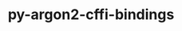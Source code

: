 ---
title: "py-argon2-cffi-bindings"
layout: cache
categories: [package, v0.23.0]
meta: {"versions": ["21.2.0"], "compilers": ["gcc@=11.1.0", "gcc@=11.4.0", "gcc@=9.4.0", "oneapi@=2024.2.1"], "oss": ["ubuntu20.04", "ubuntu22.04"], "platforms": ["linux"], "targets": ["neoverse_v1", "neoverse_v2", "ppc64le", "x86_64_v3"], "stacks": ["data-vis-sdk", "e4s", "e4s-neoverse-v2", "e4s-neoverse_v1", "e4s-oneapi", "e4s-power", "root"], "num_specs": 14, "num_specs_by_stack": {"root": 14, "e4s-power": 2, "data-vis-sdk": 2, "e4s-neoverse_v1": 2, "e4s-neoverse-v2": 2, "e4s": 3, "e4s-oneapi": 3}}
spec_details: [{"hash": "5o5je555idsnxtovufmmnqz75f4leh42", "compiler": "gcc@=9.4.0", "versions": ["21.2.0"], "os": "ubuntu20.04", "platform": "linux", "target": "ppc64le", "variants": ["build_system=python_pip"], "stacks": ["root", "e4s-power"], "size": "-", "tarball": "https://binaries.spack.io/v0.23.0/build_cache/linux-ubuntu20.04-ppc64le/gcc-9.4.0/py-argon2-cffi-bindings-21.2.0/linux-ubuntu20.04-ppc64le-gcc-9.4.0-py-argon2-cffi-bindings-21.2.0-5o5je555idsnxtovufmmnqz75f4leh42.spack"}, {"hash": "s5gmm3frerhvraodq6v36omawfkcbopy", "compiler": "gcc@=9.4.0", "versions": ["21.2.0"], "os": "ubuntu20.04", "platform": "linux", "target": "ppc64le", "variants": ["build_system=python_pip"], "stacks": ["root", "e4s-power"], "size": "-", "tarball": "https://binaries.spack.io/v0.23.0/build_cache/linux-ubuntu20.04-ppc64le/gcc-9.4.0/py-argon2-cffi-bindings-21.2.0/linux-ubuntu20.04-ppc64le-gcc-9.4.0-py-argon2-cffi-bindings-21.2.0-s5gmm3frerhvraodq6v36omawfkcbopy.spack"}, {"hash": "66rtp3jszondzncmamn7ocq7k4xjdwxo", "compiler": "gcc@=11.1.0", "versions": ["21.2.0"], "os": "ubuntu20.04", "platform": "linux", "target": "x86_64_v3", "variants": ["build_system=python_pip"], "stacks": ["root", "data-vis-sdk"], "size": "-", "tarball": "https://binaries.spack.io/v0.23.0/build_cache/linux-ubuntu20.04-x86_64_v3/gcc-11.1.0/py-argon2-cffi-bindings-21.2.0/linux-ubuntu20.04-x86_64_v3-gcc-11.1.0-py-argon2-cffi-bindings-21.2.0-66rtp3jszondzncmamn7ocq7k4xjdwxo.spack"}, {"hash": "cxheks3xd3uot55rkgk5ntlaq2hm6nvn", "compiler": "gcc@=11.1.0", "versions": ["21.2.0"], "os": "ubuntu20.04", "platform": "linux", "target": "x86_64_v3", "variants": ["build_system=python_pip"], "stacks": ["root", "data-vis-sdk"], "size": "-", "tarball": "https://binaries.spack.io/v0.23.0/build_cache/linux-ubuntu20.04-x86_64_v3/gcc-11.1.0/py-argon2-cffi-bindings-21.2.0/linux-ubuntu20.04-x86_64_v3-gcc-11.1.0-py-argon2-cffi-bindings-21.2.0-cxheks3xd3uot55rkgk5ntlaq2hm6nvn.spack"}, {"hash": "shbwzshkkjhtlhvcpkopw7wdqnhwk4ii", "compiler": "gcc@=11.4.0", "versions": ["21.2.0"], "os": "ubuntu22.04", "platform": "linux", "target": "neoverse_v1", "variants": ["build_system=python_pip"], "stacks": ["root", "e4s-neoverse_v1"], "size": "-", "tarball": "https://binaries.spack.io/v0.23.0/build_cache/linux-ubuntu22.04-neoverse_v1/gcc-11.4.0/py-argon2-cffi-bindings-21.2.0/linux-ubuntu22.04-neoverse_v1-gcc-11.4.0-py-argon2-cffi-bindings-21.2.0-shbwzshkkjhtlhvcpkopw7wdqnhwk4ii.spack"}, {"hash": "zwsx3q2d2vr2g4cgxros2uj7tr53dsec", "compiler": "gcc@=11.4.0", "versions": ["21.2.0"], "os": "ubuntu22.04", "platform": "linux", "target": "neoverse_v1", "variants": ["build_system=python_pip"], "stacks": ["root", "e4s-neoverse_v1"], "size": "-", "tarball": "https://binaries.spack.io/v0.23.0/build_cache/linux-ubuntu22.04-neoverse_v1/gcc-11.4.0/py-argon2-cffi-bindings-21.2.0/linux-ubuntu22.04-neoverse_v1-gcc-11.4.0-py-argon2-cffi-bindings-21.2.0-zwsx3q2d2vr2g4cgxros2uj7tr53dsec.spack"}, {"hash": "zfjlkjnd3nv5pez7luvnxm66rz5l4inq", "compiler": "gcc@=11.4.0", "versions": ["21.2.0"], "os": "ubuntu22.04", "platform": "linux", "target": "neoverse_v2", "variants": ["build_system=python_pip"], "stacks": ["root", "e4s-neoverse-v2"], "size": "-", "tarball": "https://binaries.spack.io/v0.23.0/build_cache/linux-ubuntu22.04-neoverse_v2/gcc-11.4.0/py-argon2-cffi-bindings-21.2.0/linux-ubuntu22.04-neoverse_v2-gcc-11.4.0-py-argon2-cffi-bindings-21.2.0-zfjlkjnd3nv5pez7luvnxm66rz5l4inq.spack"}, {"hash": "vy3s3owquc4twypaeokr6awpgrwclqlx", "compiler": "gcc@=11.4.0", "versions": ["21.2.0"], "os": "ubuntu22.04", "platform": "linux", "target": "neoverse_v2", "variants": ["build_system=python_pip"], "stacks": ["root", "e4s-neoverse-v2"], "size": "-", "tarball": "https://binaries.spack.io/v0.23.0/build_cache/linux-ubuntu22.04-neoverse_v2/gcc-11.4.0/py-argon2-cffi-bindings-21.2.0/linux-ubuntu22.04-neoverse_v2-gcc-11.4.0-py-argon2-cffi-bindings-21.2.0-vy3s3owquc4twypaeokr6awpgrwclqlx.spack"}, {"hash": "afkqysng7q2bjmb2ee3oex22r4w2onke", "compiler": "gcc@=11.4.0", "versions": ["21.2.0"], "os": "ubuntu22.04", "platform": "linux", "target": "x86_64_v3", "variants": ["build_system=python_pip"], "stacks": ["root", "e4s"], "size": "-", "tarball": "https://binaries.spack.io/v0.23.0/build_cache/linux-ubuntu22.04-x86_64_v3/gcc-11.4.0/py-argon2-cffi-bindings-21.2.0/linux-ubuntu22.04-x86_64_v3-gcc-11.4.0-py-argon2-cffi-bindings-21.2.0-afkqysng7q2bjmb2ee3oex22r4w2onke.spack"}, {"hash": "ut3qexbo5s7g3x3vm22u4sjfzbnvvrkn", "compiler": "gcc@=11.4.0", "versions": ["21.2.0"], "os": "ubuntu22.04", "platform": "linux", "target": "x86_64_v3", "variants": ["build_system=python_pip"], "stacks": ["root", "e4s"], "size": "-", "tarball": "https://binaries.spack.io/v0.23.0/build_cache/linux-ubuntu22.04-x86_64_v3/gcc-11.4.0/py-argon2-cffi-bindings-21.2.0/linux-ubuntu22.04-x86_64_v3-gcc-11.4.0-py-argon2-cffi-bindings-21.2.0-ut3qexbo5s7g3x3vm22u4sjfzbnvvrkn.spack"}, {"hash": "6ugtsdeprched4wcskfw5ri24shpnwen", "compiler": "gcc@=11.4.0", "versions": ["21.2.0"], "os": "ubuntu22.04", "platform": "linux", "target": "x86_64_v3", "variants": ["build_system=python_pip"], "stacks": ["root", "e4s"], "size": "-", "tarball": "https://binaries.spack.io/v0.23.0/build_cache/linux-ubuntu22.04-x86_64_v3/gcc-11.4.0/py-argon2-cffi-bindings-21.2.0/linux-ubuntu22.04-x86_64_v3-gcc-11.4.0-py-argon2-cffi-bindings-21.2.0-6ugtsdeprched4wcskfw5ri24shpnwen.spack"}, {"hash": "r6v6tqdifbsoeprolt4mwwxebg5njdkq", "compiler": "oneapi@=2024.2.1", "versions": ["21.2.0"], "os": "ubuntu22.04", "platform": "linux", "target": "x86_64_v3", "variants": ["build_system=python_pip"], "stacks": ["root", "e4s-oneapi"], "size": "-", "tarball": "https://binaries.spack.io/v0.23.0/build_cache/linux-ubuntu22.04-x86_64_v3/oneapi-2024.2.1/py-argon2-cffi-bindings-21.2.0/linux-ubuntu22.04-x86_64_v3-oneapi-2024.2.1-py-argon2-cffi-bindings-21.2.0-r6v6tqdifbsoeprolt4mwwxebg5njdkq.spack"}, {"hash": "rujceymwbwkxi4giobrb6bhss4q23aa2", "compiler": "oneapi@=2024.2.1", "versions": ["21.2.0"], "os": "ubuntu22.04", "platform": "linux", "target": "x86_64_v3", "variants": ["build_system=python_pip"], "stacks": ["root", "e4s-oneapi"], "size": "-", "tarball": "https://binaries.spack.io/v0.23.0/build_cache/linux-ubuntu22.04-x86_64_v3/oneapi-2024.2.1/py-argon2-cffi-bindings-21.2.0/linux-ubuntu22.04-x86_64_v3-oneapi-2024.2.1-py-argon2-cffi-bindings-21.2.0-rujceymwbwkxi4giobrb6bhss4q23aa2.spack"}, {"hash": "f75wdsciu3daxa32nll2kf2hwx2zao33", "compiler": "oneapi@=2024.2.1", "versions": ["21.2.0"], "os": "ubuntu22.04", "platform": "linux", "target": "x86_64_v3", "variants": ["build_system=python_pip"], "stacks": ["root", "e4s-oneapi"], "size": "-", "tarball": "https://binaries.spack.io/v0.23.0/build_cache/linux-ubuntu22.04-x86_64_v3/oneapi-2024.2.1/py-argon2-cffi-bindings-21.2.0/linux-ubuntu22.04-x86_64_v3-oneapi-2024.2.1-py-argon2-cffi-bindings-21.2.0-f75wdsciu3daxa32nll2kf2hwx2zao33.spack"}]
---